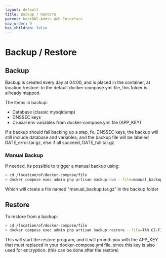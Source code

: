 ```yaml
---
layout: default
title: Backup / Restore
parent: bootDNS-Admin Web Interface
nav_order: 9
has_children: false
---
```


# Backup / Restore


## Backup

Backup is created every day at 04:00, and is placed in the container, at location /restore.
In the default docker-compose.yml file, this folder is allready mapped.

The items in backup:
- Database (classic mysqldump)
- DNSSEC keys
- Crusial env variables from docker-compose.yml file (APP_KEY)

If a backup should fail backing up a step, fx. DNSSEC keys, the backup will still include database and variables, and the backup file will be labeled DATE_error.tar.gz, else if all succeed, DATE_full.tar.gz

### Manual Backup
If needed, its possible to trigger a manual backup using:
```bash
> cd /location/of/docker-compose/file
> docker compose exec admin php artisan backup:run --file=manual_backup
```
Which will create a file named "manual_backup.tar.gz" in the backup folder


## Restore
To restore from a backup:
```bash
> cd /location/of/docker-compose/file
> docker compose exec admin php artisan backup:restore --file=TAR.GZ-FILE-TO-RESTORE-FROM
```

This will start the restore program, and it will promth you with the APP_KEY that must replaced in your docker-compose.yml file, since this key is also used for encryption. (this can be done after the restore)
